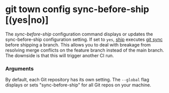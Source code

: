 # git town config sync-before-ship [(yes|no)]

The _sync-before-ship_ configuration command displays or updates the
sync-before-ship configuration setting. If set to `yes`, [ship](ship.md)
executes [git sync](sync.md) before shipping a branch. This allows you to deal
with breakage from resolving merge conflicts on the feature branch instead of
the main branch. The downside is that this will trigger another CI run.

### Arguments

By default, each Git repository has its own setting. The `--global` flag
displays or sets "sync-before-ship" for all Git repos on your machine.
